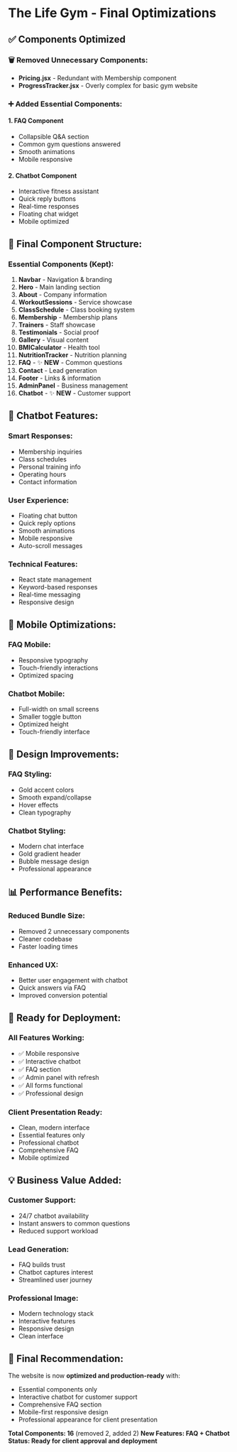 # The Life Gym - Final Optimizations

## ✅ **Components Optimized**

### 🗑️ **Removed Unnecessary Components:**
- **Pricing.jsx** - Redundant with Membership component
- **ProgressTracker.jsx** - Overly complex for basic gym website

### ➕ **Added Essential Components:**

#### 1. **FAQ Component** 
- Collapsible Q&A section
- Common gym questions answered
- Smooth animations
- Mobile responsive

#### 2. **Chatbot Component**
- Interactive fitness assistant
- Quick reply buttons
- Real-time responses
- Floating chat widget
- Mobile optimized

## 🎯 **Final Component Structure:**

### **Essential Components (Kept):**
1. **Navbar** - Navigation & branding
2. **Hero** - Main landing section  
3. **About** - Company information
4. **WorkoutSessions** - Service showcase
5. **ClassSchedule** - Class booking system
6. **Membership** - Membership plans
7. **Trainers** - Staff showcase
8. **Testimonials** - Social proof
9. **Gallery** - Visual content
10. **BMICalculator** - Health tool
11. **NutritionTracker** - Nutrition planning
12. **FAQ** - ✨ **NEW** - Common questions
13. **Contact** - Lead generation
14. **Footer** - Links & information
15. **AdminPanel** - Business management
16. **Chatbot** - ✨ **NEW** - Customer support

## 🤖 **Chatbot Features:**

### **Smart Responses:**
- Membership inquiries
- Class schedules
- Personal training info
- Operating hours
- Contact information

### **User Experience:**
- Floating chat button
- Quick reply options
- Smooth animations
- Mobile responsive
- Auto-scroll messages

### **Technical Features:**
- React state management
- Keyword-based responses
- Real-time messaging
- Responsive design

## 📱 **Mobile Optimizations:**

### **FAQ Mobile:**
- Responsive typography
- Touch-friendly interactions
- Optimized spacing

### **Chatbot Mobile:**
- Full-width on small screens
- Smaller toggle button
- Optimized height
- Touch-friendly interface

## 🎨 **Design Improvements:**

### **FAQ Styling:**
- Gold accent colors
- Smooth expand/collapse
- Hover effects
- Clean typography

### **Chatbot Styling:**
- Modern chat interface
- Gold gradient header
- Bubble message design
- Professional appearance

## 📊 **Performance Benefits:**

### **Reduced Bundle Size:**
- Removed 2 unnecessary components
- Cleaner codebase
- Faster loading times

### **Enhanced UX:**
- Better user engagement with chatbot
- Quick answers via FAQ
- Improved conversion potential

## 🚀 **Ready for Deployment:**

### **All Features Working:**
- ✅ Mobile responsive
- ✅ Interactive chatbot
- ✅ FAQ section
- ✅ Admin panel with refresh
- ✅ All forms functional
- ✅ Professional design

### **Client Presentation Ready:**
- Clean, modern interface
- Essential features only
- Professional chatbot
- Comprehensive FAQ
- Mobile optimized

## 💡 **Business Value Added:**

### **Customer Support:**
- 24/7 chatbot availability
- Instant answers to common questions
- Reduced support workload

### **Lead Generation:**
- FAQ builds trust
- Chatbot captures interest
- Streamlined user journey

### **Professional Image:**
- Modern technology stack
- Interactive features
- Responsive design
- Clean interface

## 🎯 **Final Recommendation:**

The website is now **optimized and production-ready** with:
- Essential components only
- Interactive chatbot for customer support
- Comprehensive FAQ section
- Mobile-first responsive design
- Professional appearance for client presentation

**Total Components: 16** (removed 2, added 2)
**New Features: FAQ + Chatbot**
**Status: Ready for client approval and deployment**
